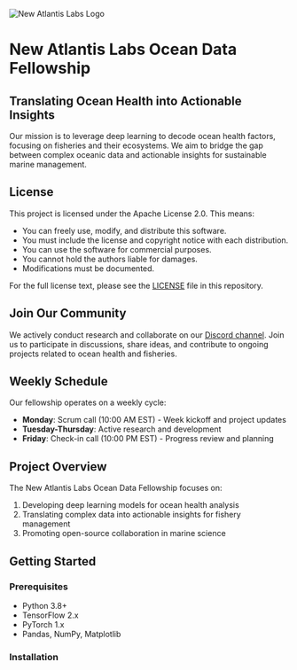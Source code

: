 
![New Atlantis Labs Logo]([path/to/logo.png](https://cdn.discordapp.com/attachments/1260674491714109620/1263903219109728418/Image_7-19-24_at_9.59_AM.jpeg?ex=669bed19&is=669a9b99&hm=6822043d0ce12e55689cb68f2e818d32047ca9314ab621c672017baf241a0dfd&))

# New Atlantis Labs Ocean Data Fellowship

## Translating Ocean Health into Actionable Insights

Our mission is to leverage deep learning to decode ocean health factors, focusing on fisheries and their ecosystems. We aim to bridge the gap between complex oceanic data and actionable insights for sustainable marine management.

## License

This project is licensed under the Apache License 2.0. This means:

- You can freely use, modify, and distribute this software.
- You must include the license and copyright notice with each distribution.
- You can use the software for commercial purposes.
- You cannot hold the authors liable for damages.
- Modifications must be documented.

For the full license text, please see the [LICENSE](LICENSE) file in this repository.

## Join Our Community

We actively conduct research and collaborate on our [Discord channel](https://discord.gg/newatlantislabs). Join us to participate in discussions, share ideas, and contribute to ongoing projects related to ocean health and fisheries.

## Weekly Schedule

Our fellowship operates on a weekly cycle:

- **Monday**: Scrum call (10:00 AM EST) - Week kickoff and project updates
- **Tuesday-Thursday**: Active research and development
- **Friday**: Check-in call (10:00 PM EST) - Progress review and planning

## Project Overview

The New Atlantis Labs Ocean Data Fellowship focuses on:

1. Developing deep learning models for ocean health analysis
2. Translating complex data into actionable insights for fishery management
3. Promoting open-source collaboration in marine science

## Getting Started

### Prerequisites

- Python 3.8+
- TensorFlow 2.x
- PyTorch 1.x
- Pandas, NumPy, Matplotlib

### Installation
